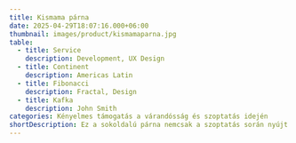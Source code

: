 ```yaml
---
title: Kismama párna
date: 2025-04-29T18:07:16.000+06:00
thumbnail: images/product/kismamaparna.jpg
table:
  - title: Service
    description: Development, UX Design
  - title: Continent
    description: Americas Latin
  - title: Fibonacci
    description: Fractal, Design
  - title: Kafka
    description: John Smith
categories: Kényelmes támogatás a várandósság és szoptatás idején
shortDescription: Ez a sokoldalú párna nemcsak a szoptatás során nyújt kényelmet, hanem a terhesség alatt is tökéletes alvást biztosít a növekvő pocaknak. A szoptatás során enyhíti a hát- és nyakfájdalmakat, miközben támogatja a baba megfelelő pozicionálását. A levehető huzat könnyen tisztítható, így mindig friss és kényelmes marad.
---
```

